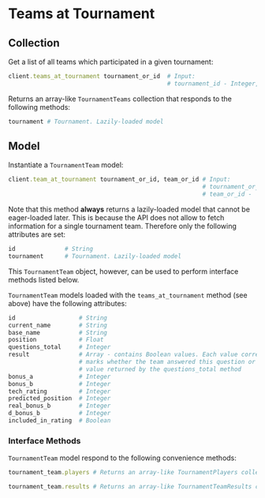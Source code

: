 # Teams at Tournament

## Collection

Get a list of all teams which participated in a given tournament:

```ruby
client.teams_at_tournament tournament_or_id  # Input:
                                             # tournament_id - Integer, String or Tournament
```

Returns an array-like `TournamentTeams` collection that responds to the following methods:

```ruby
tournament # Tournament. Lazily-loaded model
```

## Model

Instantiate a `TournamentTeam` model:

```ruby
client.team_at_tournament tournament_or_id, team_or_id # Input:
                                                       # tournament_or_id - Integer, String or Tournament
                                                       # team_or_id -  Integer, String or Team
```

Note that this method **always** returns a lazily-loaded model that cannot be eager-loaded later. This is
because the API does not allow to fetch information for a single tournament team. Therefore only the following
attributes are set:

```ruby
id              # String 
tournament      # Tournament. Lazily-loaded model
```

This `TournamentTeam` object, however, can be used to perform interface methods listed below. 

`TournamentTeam` models loaded with the `teams_at_tournament` method (see above) have the following attributes:

```ruby
id                  # String
current_name        # String
base_name           # String
position            # Float
questions_total     # Integer
result              # Array - contains Boolean values. Each value corresponds to a single question and
                    # marks whether the team answered this question or not. The length of the array equals to the
                    # value returned by the questions_total method 
bonus_a             # Integer
bonus_b             # Integer
tech_rating         # Integer
predicted_position  # Integer
real_bonus_b        # Integer
d_bonus_b           # Integer
included_in_rating  # Boolean
```

### Interface Methods

`TournamentTeam` model respond to the following convenience methods:

```ruby
tournament_team.players # Returns an array-like TournamentPlayers collection containing roster for the current TournamentTeam

tournament_team.results # Returns an array-like TournamentTeamResults collection containing results for the current TournamentTeam
```